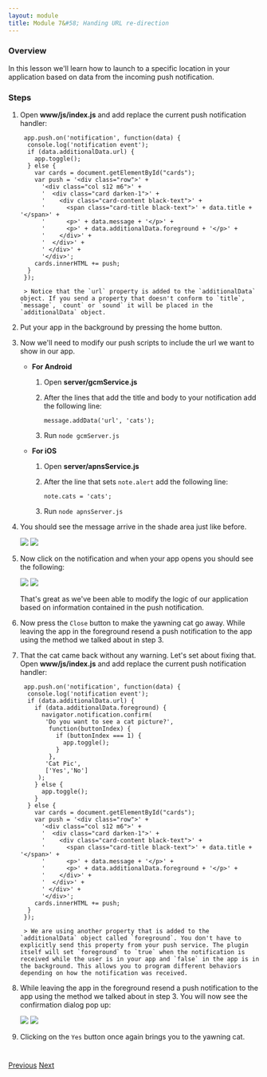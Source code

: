 ```yaml
---
layout: module
title: Module 7&#58; Handing URL re-direction
---
```

### Overview
In this lesson we'll learn how to launch to a specific location in your application based on data from the incoming push notification.

### Steps

1. Open **www/js/index.js** and add replace the current push notification handler:

        app.push.on('notification', function(data) {
         console.log('notification event');
         if (data.additionalData.url) {
           app.toggle();
         } else {
           var cards = document.getElementById("cards");
           var push = '<div class="row">' +
             '<div class="col s12 m6">' +
             '  <div class="card darken-1">' +
             '    <div class="card-content black-text">' +
             '      <span class="card-title black-text">' + data.title + '</span>' +
             '      <p>' + data.message + '</p>' +
             '      <p>' + data.additionalData.foreground + '</p>' +
             '    </div>' +
             '  </div>' +
             ' </div>' +
             '</div>';
           cards.innerHTML += push;
         }
        });

        > Notice that the `url` property is added to the `additionalData` object. If you send a property that doesn't conform to `title`, `message`, `count` or `sound` it will be placed in the `additionalData` object.

2. Put your app in the background by pressing the home button.

3. Now we'll need to modify our push scripts to include the url we want to show in our app.

   - **For Android**            
     1. Open **server/gcmService.js**
     2. After the lines that add the title and body to your notification add the following line:

            message.addData('url', 'cats');

     3. Run `node gcmServer.js`


   - **For iOS**            
     1. Open **server/apnsService.js**
     2. After the line that sets `note.alert` add the following line:

            note.cats = 'cats';

     3. Run `node apnsServer.js`

4. You should see the message arrive in the shade area just like before.

    <img class="screenshot" src="images/push2.png"/>
    <img class="screenshot" src="images/push2-ios.png"/>

5. Now click on the notification and when your app opens you should see the following:

    <img class="screenshot" src="images/push4.png"/>
    <img class="screenshot" src="images/push4-ios.png"/>

   That's great as we've been able to modify the logic of our application based on information contained in the push notification.

6. Now press the `Close` button to make the yawning cat go away. While leaving the app in the foreground resend a push notification to the app using the method we talked about in step 3.

7. That the cat came back without any warning. Let's set about fixing that. Open **www/js/index.js** and add replace the current push notification handler:

        app.push.on('notification', function(data) {
         console.log('notification event');
         if (data.additionalData.url) {
           if (data.additionalData.foreground) {
             navigator.notification.confirm(
              'Do you want to see a cat picture?',
               function(buttonIndex) {
                 if (buttonIndex === 1) {
                   app.toggle();
                 }
               },
              'Cat Pic',
              ['Yes','No']
            );
           } else {
             app.toggle();
           }
         } else {
           var cards = document.getElementById("cards");
           var push = '<div class="row">' +
             '<div class="col s12 m6">' +
             '  <div class="card darken-1">' +
             '    <div class="card-content black-text">' +
             '      <span class="card-title black-text">' + data.title + '</span>' +
             '      <p>' + data.message + '</p>' +
             '      <p>' + data.additionalData.foreground + '</p>' +
             '    </div>' +
             '  </div>' +
             ' </div>' +
             '</div>';
           cards.innerHTML += push;
         }
        });

        > We are using another property that is added to the `additionalData` object called `foreground`. You don't have to explicitly send this property from your push service. The plugin itself will set `foreground` to `true` when the notification is received while the user is in your app and `false` in the app is in the background. This allows you to program different behaviors depending on how the notification was received.

8. While leaving the app in the foreground resend a push notification to the app using the method we talked about in step 3. You will now see the confirmation dialog pop up:

    <img class="screenshot" src="images/push5.png"/>
    <img class="screenshot" src="images/push5-ios.png"/>

9. Clicking on the `Yes` button once again brings you to the yawning cat.

<div class="row" style="margin-top:40px;">
<div class="col-sm-12">
<a href="add-to-calendar.html" class="btn btn-default"><i class="glyphicon glyphicon-chevron-left"></i>
Previous</a>
<a href="statusbar.html" class="btn btn-default pull-right">Next <i class="glyphicon
glyphicon-chevron-right"></i></a>


</div>
</div>
